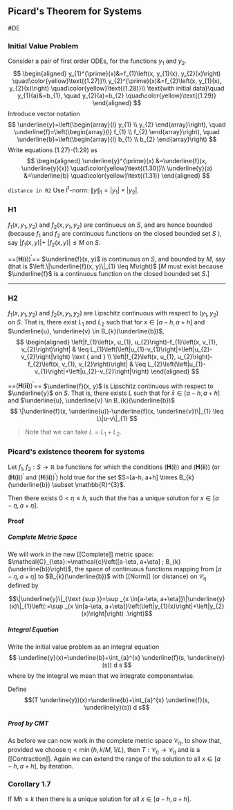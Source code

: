 ## Picard's Theorem for Systems
#DE 

### Initial Value Problem
Consider a pair of first order ODEs, for the functions $y_{1}$ and $y_{2}$.
$$
\begin{aligned}
y_{1}^{\prime}(x)&=f_{1}\left(x, y_{1}(x), y_{2}(x)\right) \quad\color{yellow}\text{(1.27)}\\
y_{2}^{\prime}(x)&=f_{2}\left(x, y_{1}(x), y_{2}(x)\right) \quad\color{yellow}\text{(1.28)}\\
\text{with initial data}\quad y_{1}(a)&=b_{1}, \quad y_{2}(a)=b_{2} \quad\color{yellow}\text{(1.29)}
\end{aligned}
$$
Introduce vector notation
$$
\underline{y}=\left(\begin{array}{l}
y_{1} \\
y_{2}
\end{array}\right), \quad \underline{f}=\left(\begin{array}{l}
f_{1} \\
f_{2}
\end{array}\right), \quad \underline{b}=\left(\begin{array}{l}
b_{1} \\
b_{2}
\end{array}\right)
$$
Write equations (1.27)-(1.29) as
$$
\begin{aligned}
\underline{y}^{\prime}(x) &=\underline{f}(x, \underline{y}(x)) \quad\color{yellow}\text{(1.30)}\\
\underline{y}(a) &=\underline{b} \quad\color{yellow}\text{(1.31)}
\end{aligned}
$$

`distance in R2` Use $l^1$-norm: $\|y\|_1=|y_1|+|y_2|$.

### H1
$f_{1}\left(x, y_{1}, y_{2}\right)$ and $f_{2}\left(x, y_{1}, y_{2}\right)$ are continuous on $S$, and are hence bounded (because $f_{1}$ and $f_{2}$ are continuous functions on the closed bounded set $S$ ), say $\left|f_{1}(x, y)\right|+$ $\left|f_{2}(x, y)\right| \leq M$ on $S$.

==$(\mathbf{H}(\mathbf{i}))^{\prime}$== $\underline{f}(x, y)$ is continuous on $S$, and bounded by $M$, say (that is $\left.\|\underline{f}(x, y)\|_{1} \leq M\right)$ $[M$ must exist because $\underline{f}$ is a continuous function on the closed bounded set $S .]$

---
### H2
$f_{1}\left(x, y_{1}, y_{2}\right)$ and $f_{2}\left(x, y_{1}, y_{2}\right)$ are Lipschitz continuous with respect to $\left(y_{1}, y_{2}\right)$ on $S$. That is, there exist $L_{1}$ and $L_{2}$ such that for $x \in[a-h, a+h]$ and $\underline{u}, \underline{v} \in B_{k}(\underline{b})$,
$$
\begin{aligned}
\left|f_{1}\left(x, u_{1}, u_{2}\right)-f_{1}\left(x, v_{1}, v_{2}\right)\right| & \leq L_{1}\left(\left|u_{1}-v_{1}\right|+\left|u_{2}-v_{2}\right|\right) \text { and } \\
\left|f_{2}\left(x, u_{1}, u_{2}\right)-f_{2}\left(x, v_{1}, v_{2}\right)\right| & \leq L_{2}\left(\left|u_{1}-v_{1}\right|+\left|u_{2}-v_{2}\right|\right)
\end{aligned}
$$

==$(\mathbf{H}(\mathbf{i i}))^{\prime}$== $\underline{f}(x, y)$ is Lipschitz continuous with respect to $\underline{y}$ on $S .$ That is, there exists $L$ such that for $\bar{x} \in[a-h, a+h]$ and $\underline{u}, \underline{v} \in B_{k}(\underline{b})$
$$
\|\underline{f}(x, \underline{u})-\underline{f}(x, \underline{v})\|_{1} \leq L\|u-v\|_{1}
$$
>Note that we can take $L=L_{1}+L_{2}$.

### Picard's existence theorem for systems
Let $f_{1}, f_{2}: S \rightarrow \mathbb{R}$ be functions for which the conditions $(\mathbf{H}(\mathbf{i}))$ and $(\mathbf{H}(\mathbf{i i}))$ (or $(\mathbf{H}(\mathbf{i}))^{\prime}$ and $\left.(\mathbf{H}(\mathbf{i i}))^{\prime}\right)$ hold true for the set $S=[a-h, a+h] \times B_{k}(\underline{b}) \subset \mathbb{R}^{3}$.  

Then there exists $0<\eta \leq h$, such that the has a unique solution for $x \in[a-\eta, a+\eta]$.

#### Proof
##### Complete Metric Space
We will work in the new [[Complete]] metric space: $\mathcal{C}_{\eta}:=\mathcal{c}\left([a-\eta, a+\eta] ; B_{k}(\underline{b})\right)$, the space of continuous functions mapping from $[a-\eta, a+\eta]$ to $B_{k}(\underline{b})$ with [[Norm]] (or distance) on $\mathcal{C}_{\eta}$ defined by

$$\|\underline{y}\|_{\text {sup }}=\sup _{x \in[a-\eta, a+\eta]}\|\underline{y}(x)\|_{1}\left(:=\sup _{x \in[a-\eta, a+\eta]}\left(\left|y_{1}(x)\right|+\left|y_{2}(x)\right|\right) .\right)$$

##### Integral Equation
Write the initial value problem as an integral equation
$$
\underline{y}(x)=\underline{b}+\int_{a}^{x} \underline{f}(s, \underline{y}(s)) d s
$$
where by the integral we mean that we integrate componentwise.

Define $$(T \underline{y})(x)=\underline{b}+\int_{a}^{x} \underline{f}(s, \underline{y}(s)) d s$$

##### Proof by CMT
As before we can now work in the complete metric space $\mathcal{C}_{\eta}$, to show that, provided we choose $\eta<\min \{h, k / M, 1 / L\}$, then $T: \mathcal{C}_{\eta} \rightarrow \mathcal{C}_{\eta}$ and is a [[Contraction]].
Again we can extend the range of the solution to all $x \in[a-h, a+h]$, by iteration.

### Corollary 1.7
If $M h \leq k$ then there is a unique solution for all $x \in[a-h, a+h]$.